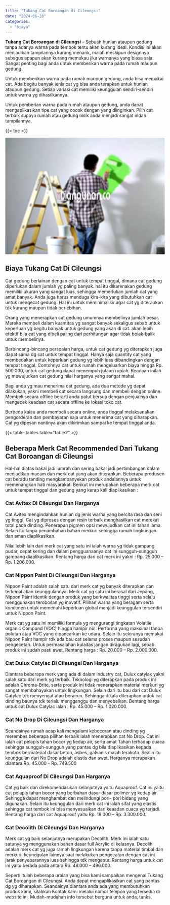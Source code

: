 ```yaml
---
title: "Tukang Cat Boroangan di Cileungsi"
date: "2024-06-28"
categories: 
  - "biaya"
---
```


**Tukang Cat Boroangan di Cileungsi** – Sebuah hunian ataupun gedung tanpa adanya warna pada tembok tentu akan kurang ideal. Kondisi ini akan menjadikan tampilannya kurang menarik, malah meskipun designnya sebagus apapun akan kurang memukau jika warnanya yang biasa saja. Sangat penting bagi anda untuk memberikan warna pada rumah maupun gedung.

Untuk memberikan warna pada rumah maupun gedung, anda bisa memakai cat. Ada begitu banyak jenis cat yg bisa anda terapkan untuk hunian ataupun gedung. Setiap variasi cat memiliki keunggulan sendiri-sendiri untuk warna yg dihasilkannya.

Untuk pemberian warna pada rumah ataupun gedung, anda dapat mengaplikasikan tipe cat yang cocok dengan yang diinginkan. Pilih cat terbaik supaya rumah atau gedung milik anda menjadi sangat indah tampilannya.

{{< toc >}}

![](/images/jasa-cat-murah01.png)

## Biaya Tukang Cat Di Cileungsi

Cat gedung berlainan dengan cat untuk tempat tinggal, dimana cat gedung diperlukan dalam jumlah yg paling banyak. hal itu dikarenakan gedung memiliki ukuran yang sangat luas, sehingga memerlukan jumlah cat yang amat banyak. Anda juga harus menduga kira-kira yang dibutuhkan cat untuk mengecat gedung. Hal ini untuk meminimalisir agar cat yg diterapkan tdk kurang maupun tidak berlebihan.

Orang yang menerapkan cat gedung umumnya membelinya jumlah besar. Mereka membeli dalam kuantitas yg sangat banyak sekaligus sebab untuk keperluan yg begitu banyak untuk gedung yang akan di cat. akan lebih efektif bila cat yang dibeli paling dari perhitungan agar tidak bolak-balik untuk membelinya.

Berbincang-bincang persoalan harga, untuk cat gedung yg diterapkan juga dapat sama dg cat untuk tempat tinggal. Hanya saja quantity cat yang membedakan untuk keperluan gedung yg lebih luas dibandingkan dengan tempat tinggal. Contohnya cat untuk rumah mengeluarkan biaya hingga Rp. 500.000, untuk cat gedung dapat menempuh jutaan rupiah. Keadaan inilah yg mewujudkan cat gedung nilai harganya yang sangat mahal.

Bagi anda yg mau menerima cat gedung, ada dua metode yg dapat dilakukan, yakni membeli cat secara langsung dan membeli dengan online. Membeli secara offline berarti anda patut bersua dengan penjualnya dan mengecek keadaan cat secara offline ke lokasi toko cat.

Berbeda kalau anda membeli secara online, anda tinggal melaksanakan pengorderan dan pembayaran saja untuk menerima cat yang diharapkan. Cat yg dipesan nantinya akan dikirimkan sampai ke tempat tinggal anda.

{{< table-tables table="table2" >}}

## Beberapa Merk Cat Recommended Dari Tukang Cat Boroangan di Cileungsi

Hal-hal diatas bakal jadi lumrah dan sering bakal jadi pertimbangan dalam menjadikan macam dan merk cat yang akan diterapkan. Beberapa produsen cat beradu tanding mengkampanyekan produk andalannya untuk memenangkan hati masyarakat. Berikut ini merupakan beberapa merk cat untuk tempat tinggal dan gedung yang kerap kali diaplikasikan :

### Cat Avitex Di Cileungsi Dan Harganya

Cat Avitex mengindahkan hunian dg jenis warna yang bercita rasa dan seni yg tinggi. Cat yg diproses dengan resin terbaik menghasilkan cat merekat total pada dinding. Penerapan pigmen opsi mewujudkan cat ini tahan lama. Selain itu tanpa penambahan bahan merkuri sehingga ramah lingkungan dan aman diaplikasikan.

Nilai lebih lain dari merk cat yang satu ini ialah warna yg tidak gampang pudar, cepat kering dan dalam pengguanaanya cat ini sungguh-sungguh gampang diaplikasikan. Rentang harga dari cat merk ini yakni : Rp. 25.000 – Rp. 1.206.000.

### Cat Nippon Paint Di Cileungsi Dan Harganya

Nippon Paint adalah salah satu dari merk cat yg banyak diterapkan dan terkenal akan keunggulannya. Merk cat yg satu ini berasal dari Jepang, Nippon Paint identik dengan produk yang berkwalitas tinggi serta selalu menggunakan terobosan yg inovatif. Pilihan warna yang beragam serta komitmen untuk memenuhi keperluan global menjadi keunggulan tersendiri untuk Nippon Paint.

Merk cat yg satu ini memiliki formula yg mengurangi tingkatan Volatile organic Compund (VOC) hingga hampir nol. Performa yang maksimal tanpa polutan atau VOC yang dipancarkan ke udara. Selain itu sekiranya memakai Nippon Paint hampir tdk ada bau cat selama proses maupun sesudah pengecetan. Untuk permasalahan kulaitas jangan diragukan lagi, sebab produk ini sudah pasti awet. Rentang harga : Rp. 20.000 – Rp. 2.000.000.

### Cat Dulux Catylac Di Cileungsi Dan Harganya

Diantara beberapa merk yang ada di dalam industry cat, Dulux catylax yakni salah satu dari merk yg terbaik. Teknologi yg diterapkan pada produk ini adalah Chroma-Brite, serta produk ini tidak menerapkan material merkuri yg sangat membahayakan untuk lingkungan. Selain dari itu bau dari cat Dulux Catylac tdk menyengat atau beracun. Sehingga dikala diterapkan untuk cat dinding baunya tdk terlalu mengganggu dan menyebalkan. Bentang harga untuk cat Dulux Catylac ialah : Rp. 45.000 – Rp. 1.020.000.

### Cat No Drop Di Cileungsi Dan Harganya

Seandainya rumah acap kali mengalami kebocoran atau dinding yg merembes beberapa pilihan terbaik ialah menerapkan cat No Drop. Cat ini ialah cat pelapis tahan bocor yg kedap air, serta amat Tahan terhadap cuaca sehingga sungguh-sungguh yang pantas dg bila diaplikasikan kepada tembok bermaterial dasar beton, asbes, galvanis malah terakota. Sealin itu keunggulan dari No Drop adalah elastis dan awet. Harganya merupakan diantara Rp. 45.000 – Rp. 749.500

### Cat Aquaproof Di Cileungsi Dan Harganya

Cat yg baik dan direkomendasikan selanjutnya yaitu Aquaproof. Cat ini yaitu cat pelapis tahan bocor yang berbahan dasar dasar polimer yg kedap air. Sehingga dapat menghambat dan melindungi pori- pori bidang yang digunakan. Selain itu keunggulan dari merk cat ini ialah sifat yang elastis sehingga cat tembok ini bisa menyesuaikan dari keaadan cuaca yg terjadi. Bentang harga dari cat Aquaproof yaitu Rp. 18.000 – Rp. 3.300.000.

### Cat Decolith Di Cileungsi Dan Harganya

Merk cat yg baik selanjutnya merupakan Decolith. Merk ini ialah satu satunya yg menggunakan bahan dasar full Acrylic di kelasnya. Decolih adalah merk cat yg juga ramah lingkungan karena tanpa material timbal dan merkuri. keunggulan lainnya saat melakukan pengecatan dengan cat ini jarak penyebarannya luas sehingga tdk mengapur. Rentang harga untuk cat ini yaitu berada pada antara Rp. 48.000 – 496.000.

Seperti itulah beberapa uraian yang bisa kami sampaikan mengenai Tukang Cat Boroangan di Cileungsi. Anda dapat mengaplikasikan cat yang pantas dg yg diharapkan. Seandainya diantara anda ada yang membutuhkan produk kami, silahkan Kontak kami melalui nomor telepon yang tersedia di website ini. Mudah-mudahan info tersebut berguna untuk anda, tanks.
